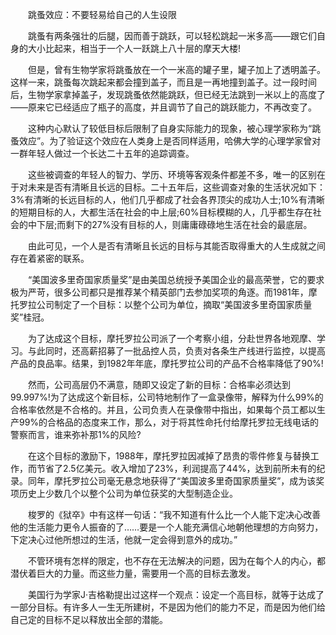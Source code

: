 　　跳蚤效应：不要轻易给自己的人生设限

　　跳蚤有两条强壮的后腿，因而善于跳跃，可以轻松跳起一米多高——跟它们自身的大小比起来，相当于一个人一跃跳上八十层的摩天大楼!

　　但是，曾有生物学家将跳蚤放在一个一米高的罐子里，罐子加上了透明盖子。这样一来，跳蚤每次跳起来都会撞到盖子，而且是一再地撞到盖子。过一段时间后，生物学家拿掉盖子，发现跳蚤依然能跳跃，但已经无法跳到一米以上的高度了——原来它已经适应了瓶子的高度，并且调节了自己的跳跃能力，不再改变了。

　　这种内心默认了较低目标后限制了自身实际能力的现象，被心理学家称为“跳蚤效应”。为了验证这个效应在人类身上是否同样适用，哈佛大学的心理学家曾对一群年轻人做过一个长达二十五年的追踪调查。

　　这些被调查的年轻人的智力、学历、环境等客观条件都差不多，唯一的区别在于对未来是否有清晰且长远的目标。二十五年后，这些调查对象的生活状况如下：3%有清晰的长远目标的人，他们几乎都成了社会各界顶尖的成功人士;10%有清晰的短期目标的人，大都生活在社会的中上层;60%目标模糊的人，几乎都生存在社会的中下层;而剩下的27%没有目标的人，则庸庸碌碌地生活在社会的最底层。

　　由此可见，一个人是否有清晰且长远的目标与其能否取得重大的人生成就之间存在着紧密的联系。

　　“美国波多里奇国家质量奖”是由美国总统授予美国企业的最高荣誉，它的要求极为严苛，很多公司都只是推荐某个精英部门去参加奖项的角逐。而1981年，摩托罗拉公司制定了一个目标：以整个公司为单位，摘取“美国波多里奇国家质量奖”桂冠。

　　为了达成这个目标，摩托罗拉公司派了一个考察小组，分赴世界各地观摩、学习。与此同时，还高薪招募了一批品控人员，负责对各条生产线进行监控，以提高产品的良品率。结果，到1982年年底，摩托罗拉公司的产品不合格率降低了90%!

　　然而，公司高层仍不满意，随即又设定了新的目标：合格率必须达到99.997%!为了达成这个新目标，公司特地制作了一盒录像带，解释为什么99%的合格率依然是不合格的。并且，公司负责人在录像带中指出，如果每个员工都以生产99%的合格品的态度来工作，那么，对于将其性命托付给摩托罗拉无线电话的警察而言，谁来弥补那1%的风险?

　　在这个目标的激励下，1988年，摩托罗拉因减掉了昂贵的零件修复与替换工作，而节省了2.5亿美元。收入增加了23%，利润提高了44%，达到前所未有的纪录。同年，摩托罗拉公司毫无悬念地获得了“美国波多里奇国家质量奖”，成为该奖项历史上少数几个以整个公司为单位获奖的大型制造企业。

　　梭罗的《狱卒》中有这样一句话：“我不知道有什么比一个人能下定决心改善他的生活能力更令人振奋的了……要是一个人能充满信心地朝他理想的方向努力，下定决心过他所想过的生活，他就一定会得到意外的成功。”

　　不管环境有怎样的限定，也不存在无法解决的问题，因为在每个人的内心，都潜伏着巨大的力量。而这些力量，需要用一个高的目标去激发。

　　美国行为学家J·吉格勒提出过这样一个观点：设定一个高目标，就等于达成了一部分目标。有许多人一生无所建树，不是因为他们的能力不足，而是因为他们给自己定的目标不足以释放出全部的潜能。